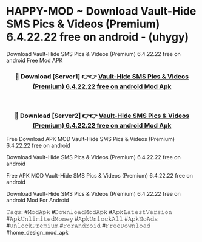 # HAPPY-MOD ~ Download Vault-Hide SMS Pics & Videos (Premium) 6.4.22.22 free on android - (uhygy)
Download Vault-Hide SMS Pics & Videos (Premium) 6.4.22.22 free on android Free Mod APK

<div align="center">
<h3>🔴 Download [Server1] 👉👉 <a href="https://apk-comot.site?title=Vault-Hide_SMS_Pics_&_Videos_(Premium)_6.4.22.22_free_on_android">Vault-Hide SMS Pics & Videos (Premium) 6.4.22.22 free on android Mod Apk</a></h3><br>

<h3>🔴 Download [Server2] 👉👉 <a href="https://apk-comot.site?title=Vault-Hide_SMS_Pics_&_Videos_(Premium)_6.4.22.22_free_on_android">Vault-Hide SMS Pics & Videos (Premium) 6.4.22.22 free on android Mod Apk</a></h3>
</div>


Free Download APK MOD Vault-Hide SMS Pics & Videos (Premium) 6.4.22.22 free on android

Download Vault-Hide SMS Pics & Videos (Premium) 6.4.22.22 free on android 

Free APK MOD Vault-Hide SMS Pics & Videos (Premium) 6.4.22.22 free on android 

Download Vault-Hide SMS Pics & Videos (Premium) 6.4.22.22 free on android Mod For Android

𝚃𝚊𝚐𝚜: #𝙼𝚘𝚍𝙰𝚙𝚔 #𝙳𝚘𝚠𝚗𝚕𝚘𝚊𝚍𝙼𝚘𝚍𝙰𝚙𝚔 #𝙰𝚙𝚔𝙻𝚊𝚝𝚎𝚜𝚝𝚅𝚎𝚛𝚜𝚒𝚘𝚗 #𝙰𝚙𝚔𝚄𝚗𝚕𝚒𝚖𝚒𝚝𝚎𝚍𝙼𝚘𝚗𝚎𝚢 #𝙰𝚙𝚔𝚄𝚗𝚕𝚘𝚌𝚔𝙰𝚕𝚕 #𝙰𝚙𝚔𝙽𝚘𝙰𝚍𝚜 #𝚄𝚗𝚕𝚘𝚌𝚔𝙿𝚛𝚎𝚖𝚒𝚞𝚖 #𝙵𝚘𝚛𝙰𝚗𝚍𝚛𝚘𝚒𝚍 #𝙵𝚛𝚎𝚎𝙳𝚘𝚠𝚗𝚕𝚘𝚊𝚍 #home_design_mod_apk